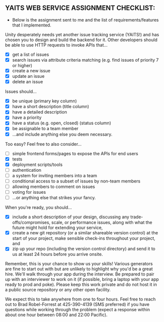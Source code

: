  ## YAITS WEB SERVICE ASSIGNMENT CHECKLIST:
 - Below is the assignment sent to me and the list of requirements/features that I implemented.

 Unity desperately needs yet another issue tracking service (YAITS!) and has chosen you to design and build the backend for it. Other developers should be able to use HTTP requests to invoke APIs that...

- [X] get a list of issues
- [X] search issues via attribute criteria matching (e.g. find issues of priority 7 or higher)
- [X] create a new issue
- [X] update an issue
- [X] delete an issue

Issues should...
- [X] be unique (primary key column)
- [X] have a short description (title column)
- [X] have a detailed description
- [X] have a priority
- [X] have a status (e.g. open, closed) (status column)
- [X] be assignable to a team member
- [X] ...and include anything else you deem necessary.

Too easy? Feel free to also consider...
- [ ] simple frontend forms/pages to expose the APIs for end users
- [X] tests
- [X] deployment scripts/tools
- [ ] authentication
- [ ] a system for inviting members into a team
- [ ] conditional access to a subset of issues by non-team members
- [ ] allowing members to comment on issues
- [ ] voting for issues
- [ ] ...or anything else that strikes your fancy.

When you're ready, you should...
- [X] include a short description of your design, discussing any trade-offs/compromises, scale, or performance issues, along with what the future might hold for extending your service,
- [X] create a new git repository (or a similar shareable version control) at the start of your project, make sensible check-ins throughout your project, and
- [X] zip up your repo (including the version control directory) and send it to us at least 24 hours before you arrive onsite.

Remember, this is your chance to show us your skills! Various generators are fine to start out with but are unlikely to highlight why you'd be a great hire.
We'll walk through your app during the interview. Be prepared to pair up with an interviewer to work on it (if possible, bring a laptop with your app ready to prod and poke).
Please keep this work private and do not host it in a public source repository or any other open facility.

 We expect this to take anywhere from one to four hours. Feel free to reach out to Brad Robel-Forrest at 425-390-4139 (SMS preferred) if you have questions while working through the problem (expect a response within about one hour between 08:00 and 22:00 Pacific).

